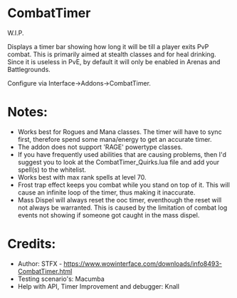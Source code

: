 # CombatTimer
W.I.P.

Displays a timer bar showing how long it will be till a player exits PvP combat. This is primarily aimed at stealth classes and for heal drinking. Since it is useless in PvE, by default it will only be enabled in Arenas and Battlegrounds.

Configure via Interface->Addons->CombatTimer.

# Notes:

- Works best for Rogues and Mana classes. The timer will have to sync first, therefore spend some mana/energy to get an accurate timer. 
- The addon does not support 'RAGE' powertype classes. 
- If you have frequently used abilities that are causing problems, then I'd suggest you to look at the CombatTimer_Quirks.lua file and add your spell(s) to the whitelist.
- Works best with max rank spells at level 70.
- Frost trap effect keeps you combat while you stand on top of it. This will cause an infinite loop of the timer, thus making it inaccurate.
- Mass Dispel will always reset the ooc timer, eventhough the reset will not always be warranted. This is caused by the limitation of combat log events not showing if someone got caught in the mass dispel.

# Credits:

* Author: STFX - https://www.wowinterface.com/downloads/info8493-CombatTimer.html
* Testing scenario's: Macumba
* Help with API, Timer Improvement and debugger: Knall
